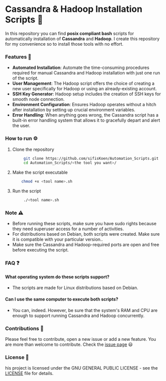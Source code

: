 # Cassandra & Hadoop Installation Scripts :bookmark_tabs:

In this repository you can find **posix compliant bash** scripts for automatically installation of **Cassandra** and **Hadoop**. I create this repository for my convenience so to install those tools with no effort. 

### Features :open_file_folder:

- **Automated Installation**: Automate the time-consuming procedures required for manual Cassandra and Hadoop installation with just one run of the script.
- **User Management**: The Hadoop script offers the choice of creating a new user specifically for Hadoop or using an already-existing account.
- **SSH Key Generator**: Hadoop setup includes the creation of SSH keys for smooth node connection.
- **Environment Configuration**: Ensures Hadoop operates without a hitch after installation by setting up crucial environment variables.
- **Error Handling**: When anything goes wrong, the Cassandra script has a built-in error handling system that allows it to gracefully depart and alert the user.

### How to run :gear:

1. Clone the repository
   ```bash
        git clone https://github.com/sifisKoen/Automation_Scripts.git
        cd Automation_Scripts/<the tool you want>/
   ```
2. Make the script executable
    ```bash
        chmod +x <tool name>.sh
    ```
3. Run the script
   ```bash
        ./<tool name>.sh
   ```

### Note ⚠️

- Before running these scripts, make sure you have sudo rights because they need superuser access for a number of activities.
- For distributions based on Debian, both scripts were created. Make sure it is compatible with your particular version..
- Make sure the Cassandra and Hadoop-required ports are open and free before executing the script.

### FAQ ❓

#### What operating system do these scripts support?
- The scripts are made for Linux distributions based on Debian.

#### Can I use the same computer to execute both scripts?
- You can, indeed. However, be sure that the system's RAM and CPU are enough to support running Cassandra and Hadoop concurrently.

### Contributions :rocket:

Please feel free to contribute, open a new issue or add a new feature. You are more than welcome to contribute. Check the [issue page](https://github.com/sifisKoen/Automation_Stripts/issues) :smiley: 


### License 📜

his project is licensed under the GNU GENERAL PUBLIC LICENSE - see the [LICENSE](./LICENSE) file for details.